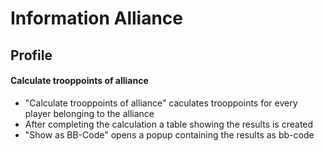 # Information Alliance

## Profile

#### Calculate trooppoints of alliance

 + "Calculate trooppoints of alliance" caculates trooppoints for every player belonging to the alliance
 + After completing the calculation a table showing the results is created
 + "Show as BB-Code" opens a popup containing the results as bb-code

